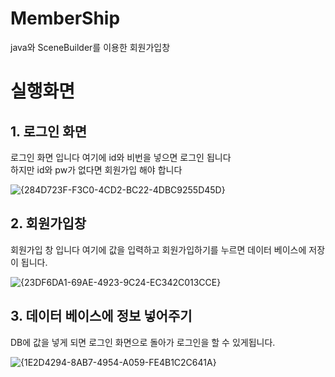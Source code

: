 # MemberShip
java와 SceneBuilder를 이용한 회원가입창

# 실행화면
## 1. 로그인 화면
로그인 화면 입니다 여기에 id와 비번을 넣으면 로그인 됩니다   
   하지만 id와 pw가 없다면 회원가입 해야 합니다

   ![{284D723F-F3C0-4CD2-BC22-4DBC9255D45D}](https://user-images.githubusercontent.com/93520535/141286311-9b5509a8-7034-4c5c-9669-9b98d316a6fa.png)

## 2. 회원가입창
회원가입 창 입니다 여기에 값을 입력하고
    회원가입하기를 누르면 데이터 베이스에 저장이 됩니다.

![{23DF6DA1-69AE-4923-9C24-EC342C013CCE}](https://user-images.githubusercontent.com/93520535/141286364-d895bff2-354d-48f5-97cc-5e180ab8074f.png)

## 3. 데이터 베이스에 정보 넣어주기
DB에 값을 넣게 되면 로그인 화면으로
돌아가 로그인을 할 수 있게됩니다.

![{1E2D4294-8AB7-4954-A059-FE4B1C2C641A}](https://user-images.githubusercontent.com/93520535/141286434-eb899897-0e62-4422-ac7a-d9cc2fea89bf.png)

